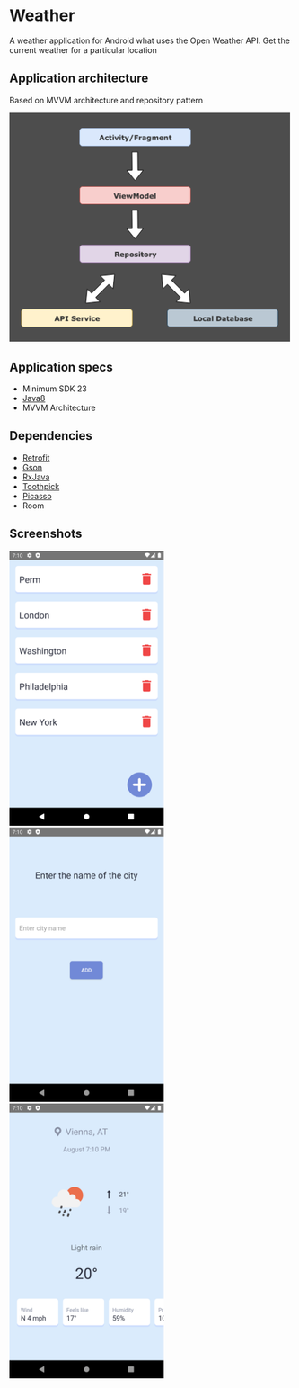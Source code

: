 # Weather

A weather application for Android what uses the Open Weather API. Get the current weather for a particular location

## Application architecture
Based on MVVM architecture and repository pattern

<img src="screenshots/4.png" width="500" style="max-width:100%; margin-right:10px"/>

## Application specs
- Minimum SDK 23
- [Java8](https://java.com/en/download/faq/java8.xml)
- MVVM Architecture

## Dependencies

- [Retrofit](https://github.com/square/retrofit "Retrofit")
- [Gson](https://github.com/google/gson "Gson")
- [RxJava](https://github.com/ReactiveX/RxJava "RxJava")
- [Toothpick](https://github.com/stephanenicolas/toothpick "Toothpick")
- [Picasso](https://github.com/square/picasso "Picasso")
- Room

## Screenshots

<img src="screenshots/1.png" width="275" style="max-width:100%;"/> <img src="screenshots/2.png" width="275" style="max-width:100%;"/> <img src="screenshots/3.png" width="275" style="max-width:100%;"/>
